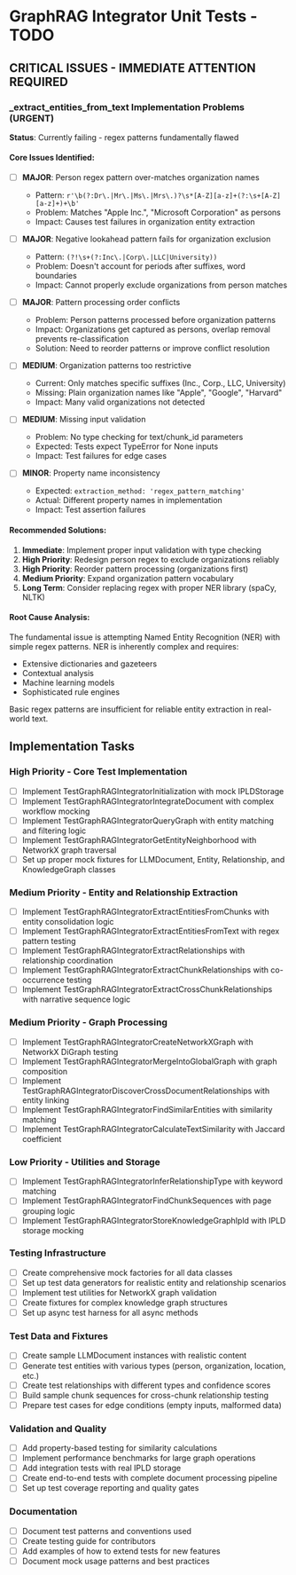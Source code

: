 # GraphRAG Integrator Unit Tests - TODO

## CRITICAL ISSUES - IMMEDIATE ATTENTION REQUIRED

### _extract_entities_from_text Implementation Problems (URGENT)
**Status**: Currently failing - regex patterns fundamentally flawed

#### Core Issues Identified:
- [ ] **MAJOR**: Person regex pattern over-matches organization names
  - Pattern: `r'\b(?:Dr\.|Mr\.|Ms\.|Mrs\.)?\s*[A-Z][a-z]+(?:\s+[A-Z][a-z]+)+\b'`
  - Problem: Matches "Apple Inc.", "Microsoft Corporation" as persons
  - Impact: Causes test failures in organization entity extraction

- [ ] **MAJOR**: Negative lookahead pattern fails for organization exclusion  
  - Pattern: `(?!\s+(?:Inc\.|Corp\.|LLC|University))`
  - Problem: Doesn't account for periods after suffixes, word boundaries
  - Impact: Cannot properly exclude organizations from person matches

- [ ] **MAJOR**: Pattern processing order conflicts
  - Problem: Person patterns processed before organization patterns
  - Impact: Organizations get captured as persons, overlap removal prevents re-classification
  - Solution: Need to reorder patterns or improve conflict resolution

- [ ] **MEDIUM**: Organization patterns too restrictive
  - Current: Only matches specific suffixes (Inc., Corp., LLC, University)
  - Missing: Plain organization names like "Apple", "Google", "Harvard"
  - Impact: Many valid organizations not detected

- [ ] **MEDIUM**: Missing input validation
  - Problem: No type checking for text/chunk_id parameters
  - Expected: Tests expect TypeError for None inputs
  - Impact: Test failures for edge cases

- [ ] **MINOR**: Property name inconsistency
  - Expected: `extraction_method: 'regex_pattern_matching'`
  - Actual: Different property names in implementation
  - Impact: Test assertion failures

#### Recommended Solutions:
1. **Immediate**: Implement proper input validation with type checking
2. **High Priority**: Redesign person regex to exclude organizations reliably
3. **High Priority**: Reorder pattern processing (organizations first)
4. **Medium Priority**: Expand organization pattern vocabulary
5. **Long Term**: Consider replacing regex with proper NER library (spaCy, NLTK)

#### Root Cause Analysis:
The fundamental issue is attempting Named Entity Recognition (NER) with simple regex patterns. NER is inherently complex and requires:
- Extensive dictionaries and gazeteers
- Contextual analysis
- Machine learning models
- Sophisticated rule engines

Basic regex patterns are insufficient for reliable entity extraction in real-world text.

## Implementation Tasks

### High Priority - Core Test Implementation
- [ ] Implement TestGraphRAGIntegratorInitialization with mock IPLDStorage
- [ ] Implement TestGraphRAGIntegratorIntegrateDocument with complex workflow mocking
- [ ] Implement TestGraphRAGIntegratorQueryGraph with entity matching and filtering logic
- [ ] Implement TestGraphRAGIntegratorGetEntityNeighborhood with NetworkX graph traversal
- [ ] Set up proper mock fixtures for LLMDocument, Entity, Relationship, and KnowledgeGraph classes

### Medium Priority - Entity and Relationship Extraction
- [ ] Implement TestGraphRAGIntegratorExtractEntitiesFromChunks with entity consolidation logic
- [ ] Implement TestGraphRAGIntegratorExtractEntitiesFromText with regex pattern testing
- [ ] Implement TestGraphRAGIntegratorExtractRelationships with relationship coordination
- [ ] Implement TestGraphRAGIntegratorExtractChunkRelationships with co-occurrence testing
- [ ] Implement TestGraphRAGIntegratorExtractCrossChunkRelationships with narrative sequence logic

### Medium Priority - Graph Processing
- [ ] Implement TestGraphRAGIntegratorCreateNetworkXGraph with NetworkX DiGraph testing
- [ ] Implement TestGraphRAGIntegratorMergeIntoGlobalGraph with graph composition
- [ ] Implement TestGraphRAGIntegratorDiscoverCrossDocumentRelationships with entity linking
- [ ] Implement TestGraphRAGIntegratorFindSimilarEntities with similarity matching
- [ ] Implement TestGraphRAGIntegratorCalculateTextSimilarity with Jaccard coefficient

### Low Priority - Utilities and Storage
- [ ] Implement TestGraphRAGIntegratorInferRelationshipType with keyword matching
- [ ] Implement TestGraphRAGIntegratorFindChunkSequences with page grouping logic
- [ ] Implement TestGraphRAGIntegratorStoreKnowledgeGraphIpld with IPLD storage mocking

### Testing Infrastructure
- [ ] Create comprehensive mock factories for all data classes
- [ ] Set up test data generators for realistic entity and relationship scenarios
- [ ] Implement test utilities for NetworkX graph validation
- [ ] Create fixtures for complex knowledge graph structures
- [ ] Set up async test harness for all async methods

### Test Data and Fixtures
- [ ] Create sample LLMDocument instances with realistic content
- [ ] Generate test entities with various types (person, organization, location, etc.)
- [ ] Create test relationships with different types and confidence scores
- [ ] Build sample chunk sequences for cross-chunk relationship testing
- [ ] Prepare test cases for edge conditions (empty inputs, malformed data)

### Validation and Quality
- [ ] Add property-based testing for similarity calculations
- [ ] Implement performance benchmarks for large graph operations
- [ ] Add integration tests with real IPLD storage
- [ ] Create end-to-end tests with complete document processing pipeline
- [ ] Set up test coverage reporting and quality gates

### Documentation
- [ ] Document test patterns and conventions used
- [ ] Create testing guide for contributors
- [ ] Add examples of how to extend tests for new features
- [ ] Document mock usage patterns and best practices

